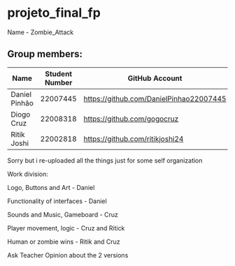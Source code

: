 # projeto_final_fp
Name - Zombie_Attack


## Group members:
|Name | Student Number | GitHub Account |
| ----|----------------|--------------- |
|Daniel Pinhão| 22007445 | https://github.com/DanielPinhao22007445 |
|Diogo Cruz   | 22008318 | https://github.com/gogocruz|
|Ritik Joshi  | 22002818 | https://github.com/ritikjoshi24 |

Sorry but i re-uploaded all the things just for some self organization 

Work division:


Logo, Buttons and Art - Daniel 

Functionality of interfaces - Daniel

Sounds and Music, Gameboard - Cruz

Player movement, logic - Cruz and Ritick 

Human or zombie wins - Ritik and Cruz


Ask Teacher Opinion about the 2 versions
